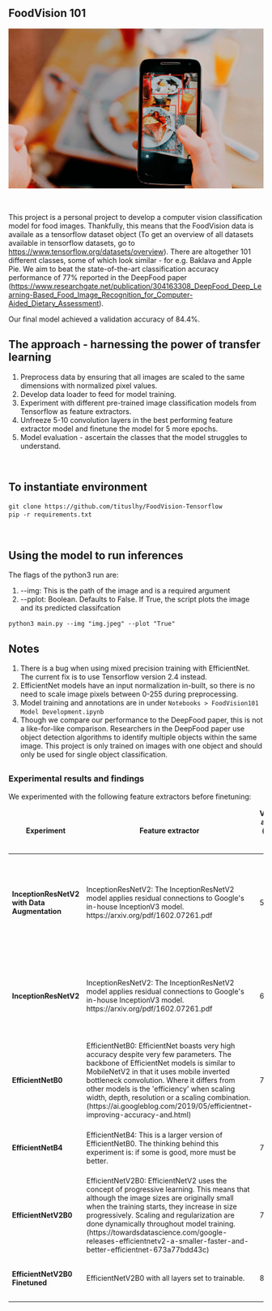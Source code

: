 ## FoodVision 101
<p align="center">
  <img src="Images/foodapp.jpeg">
</p> <br>

This project is a personal project to develop a computer vision classification model for food images. Thankfully, this means that the FoodVision data is availale as a tensorflow dataset object (To get an overview of all datasets available in tensorflow datasets, go to https://www.tensorflow.org/datasets/overview). There are altogether 101 different classes, some of which look similar - for e.g. Baklava and Apple Pie. We aim to beat the state-of-the-art classification accuracy performance of 77% reported in the DeepFood paper (https://www.researchgate.net/publication/304163308_DeepFood_Deep_Learning-Based_Food_Image_Recognition_for_Computer-Aided_Dietary_Assessment).
<br>

Our final model achieved a validation accuracy of 84.4%.
<br>

## The approach - harnessing the power of transfer learning
1. Preprocess data by ensuring that all images are scaled to the same dimensions with normalized pixel values.
2. Develop data loader to feed for model training.
3. Experiment with different pre-trained image classification models from Tensorflow as feature extractors. 
4. Unfreeze 5-10 convolution layers in the best performing feature extractor model and finetune the model for 5 more epochs.
5. Model evaluation - ascertain the classes that the model struggles to understand.
<br>

## To instantiate environment
```
git clone https://github.com/tituslhy/FoodVision-Tensorflow
pip -r requirements.txt
```
<br>

## Using the model to run inferences
The flags of the python3 run are:
1. --img: This is the path of the image and is a required argument
2. --pplot: Boolean. Defaults to False. If True, the script plots the image and its predicted classifcation
```
python3 main.py --img "img.jpeg" --plot "True"
```

## Notes
1. There is a bug when using mixed precision training with EfficientNet. The current fix is to use Tensorflow version 2.4 instead.
2. EfficientNet models have an input normalization in-built, so there is no need to scale image pixels between 0-255 during  preprocessing.
3. Model training and annotations are in under `Notebooks > FoodVision101 Model Development.ipynb`
4. Though we compare our performance to the DeepFood paper, this is not a like-for-like comparison. Researchers in the DeepFood paper use object detection algorithms to identify multiple objects within the same image. This project is only trained on images with one object and should only be used for single object classification.

## <h3> Experimental results and findings </h3>
We experimented with the following feature extractors before finetuning: <br>
<table>
  <thead align="center">
    <tr border: none;>
      <td><b>Experiment</b></td>
      <td><b>Feature extractor</b></td>
      <td><b>Validation accuracy (on 15% of test data)</b></td>
      <td><b>Findings</b></td>
    </tr>
  </thead>
  <tbody>
    <tr>
        <td><b>InceptionResNetV2 with Data Augmentation</b></a></td>
        <td>InceptionResNetV2: The InceptionResNetV2 model applies residual connections to Google's in-house InceptionV3 model. https://arxiv.org/pdf/1602.07261.pdf</td>
        <td>55%</td>
        <td>The use of data augmentation causes the model to severely underfit instead of helping it generalize better.</td>
    </tr>
    <tr>
        <td><b>InceptionResNetV2</b></a></td>
        <td>InceptionResNetV2: The InceptionResNetV2 model applies residual connections to Google's in-house InceptionV3 model. https://arxiv.org/pdf/1602.07261.pdf</td>
        <td>61%</td>
        <td>Performance improved significantly, but it's still not great. This could be due to choice of feature extractor model</td>
    </tr>
    <tr>
        <td><b>EfficientNetB0</b></a></td>
        <td>EfficientNetB0: EfficientNet boasts very high accuracy despite very few parameters. The backbone of EfficientNet models is similar to MobileNetV2 in that it uses mobile inverted bottleneck convolution. Where it differs from other models is the 'efficiency' when scaling width, depth, resolution or a scaling combination. (https://ai.googleblog.com/2019/05/efficientnet-improving-accuracy-and.html)</td>
        <td>75%</td>
        <td>Performance improved significantly with much faster training times than prior experiments.</td>
    </tr>
    <tr>
        <td><b>EfficientNetB4</b></a></td>
        <td>EfficientNetB4: This is a larger version of EfficientNetB0. The thinking behind this experiment is: if some is good, more must be better.</td>
        <td>72%</td>
        <td>Performance is slightly lower with much slower training times.</td>
    </tr>
    <tr>
        <td><b>EfficientNetV2B0</b></a></td>
        <td>EfficientNetV2B0: EfficientNetV2 uses the concept of progressive learning. This means that although the image sizes are originally small when the training starts, they increase in size progressively. Scaling and regularization are done dynamically throughout model training. (https://towardsdatascience.com/google-releases-efficientnetv2-a-smaller-faster-and-better-efficientnet-673a77bdd43c)
        </td>
        <td>75.5%</td>
        <td>Performance for this experiment is the best. We therefore choose to finetune this experiment further</td>
    </tr>
    <tr>
        <td><b>EfficientNetV2B0 Finetuned</b></a></td>
        <td>EfficientNetV2B0 with all layers set to trainable.
        </td>
        <td>84.6%</td>
        <td>We successfully exceed the target we set ourselves!</td>
    </tr>